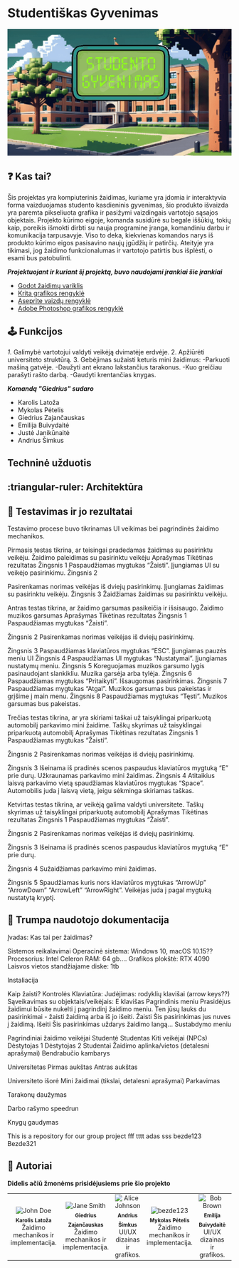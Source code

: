 # Studentiškas Gyvenimas

<p align="center">
  <img src="https://github.com/Kaajolee/Group-Project/blob/main/Assets/LogoGIF.gif" />
</p>

## :question: Kas tai?

Šis projektas yra kompiuterinis žaidimas, kuriame yra įdomia ir interaktyvia forma vaizduojamas studento kasdieninis gyvenimas, šio produkto išvaizda yra paremta pikseliuota grafika ir pasižymi vaizdingais vartotojo sąsajos objektais. Projekto kūrimo eigoje, komanda susidūrė su begale iššūkių, tokių kaip, poreikis išmokti dirbti su nauja programine įranga, komandiniu darbu ir komunikacija tarpusavyje. Viso to deka, kiekvienas komandos narys iš produkto kūrimo eigos pasisavino naujų įgūdžių ir patirčių. Ateityje yra tikimasi, jog žaidimo funkcionalumas ir vartotojo patirtis bus išplėsti, o esami bus patobulinti.

***Projektuojant ir kuriant šį projektą, buvo naudojami įrankiai šie įrankiai***

*  [Godot žaidimų variklis](https://godotengine.org/)
*  [Krita grafikos rengyklė](https://krita.org/lt/)
*  [Aseprite vaizdų rengyklė](https://www.aseprite.org/)
*  [Adobe Photoshop grafikos rengyklė](https://www.adobe.com/products/photoshop.html)

## :joystick: Funkcijos

*1.* Galimybė vartotojui valdyti veikėją dvimatėje erdvėje.
2. Apžiūrėti universiteto struktūrą.
3. Gebėjimas sužaisti keturis mini žaidimus:
-Parkuoti mašiną gatvėje.
-Daužyti ant ekrano lakstančius tarakonus.
-Kuo greičiau parašyti rašto darbą.
-Gaudyti krentančias knygas.

***Komandą "Giedrius" sudaro***

* Karolis Latoža
* Mykolas Pėtelis
* Giedrius Zajančauskas
* Emilija Buivydaitė
* Justė Janikūnaitė
* Andrius Šimkus


## Techninė užduotis




## :triangular-ruler: Architektūra




## :wrench: Testavimas ir jo rezultatai



Testavimo procese buvo tikrinamas UI veikimas bei pagrindinės žaidimo mechanikos.

Pirmasis testas tikrina, ar teisingai pradedamas žaidimas su pasirinktu veikėju.
Žaidimo paleidimas su pasirinktu veikėju
Aprašymas
Tikėtinas rezultatas
Žingsnis 1
Paspaudžiamas mygtukas “Žaisti”.
Įjungiamas UI su veikėjo pasirinkimu.
Žingsnis 2


Pasirenkamas norimas veikėjas iš dviejų pasirinkimų.
Įjungiamas žaidimas su pasirinktu veikėju.
Žingsnis 3
Žaidžiamas žaidimas su pasirinktu veikėju.




Antras testas tikrina, ar žaidimo garsumas pasikeičia ir išsisaugo.
Žaidimo muzikos garsumas
Aprašymas
Tikėtinas rezultatas
Žingsnis 1
Paspaudžiamas mygtukas “Žaisti”.


Žingsnis 2
Pasirenkamas norimas veikėjas iš dviejų pasirinkimų.


Žingsnis 3
Paspaudžiamas klaviatūros mygtukas “ESC”.
Įjungiamas pauzės meniu UI 
Žingsnis 4
Paspaudžiamas UI mygtukas “Nustatymai”.
Įjungiamas nustatymų meniu.
Žingsnis 5
Koreguojamas muzikos garsumo lygis pasinaudojant slankikliu.
Muzika garsėja arba tylėja.
Žingsnis 6
Paspaudžiamas mygtukas “Pritaikyti”.
Išsaugomas pasirinkimas.
Žingsnis 7
Paspaudžiamas mygtukas “Atgal”.
Muzikos garsumas bus pakeistas ir grįšime į main menu.
Žingsnis 8
Paspaudžiamas mygtukas “Tęsti”.
Muzikos garsumas bus pakeistas.


Trečias testas tikrina, ar yra skiriami taškai už taisyklingai priparkuotą automobilį parkavimo mini žaidime.
Taškų skyrimas už taisyklingai priparkuotą automobilį
Aprašymas
Tikėtinas rezultatas
Žingsnis 1
Paspaudžiamas mygtukas “Žaisti”.


Žingsnis 2
Pasirenkamas norimas veikėjas iš dviejų pasirinkimų.


Žingsnis 3
Išeinama iš pradinės scenos paspaudus klaviatūros mygtuką “E” prie durų.
Užkraunamas parkavimo mini žaidimas.
Žingsnis 4
Atitaikius laisvą parkavimo vietą spaudžiamas klaviatūros mygtukas “Space”.
Automobilis juda į laisvą vietą, jeigu sėkminga skiriamas taškas.


Ketvirtas testas tikrina, ar veikėją galima valdyti universitete.
Taškų skyrimas už taisyklingai priparkuotą automobilį
Aprašymas
Tikėtinas rezultatas
Žingsnis 1
Paspaudžiamas mygtukas “Žaisti”.


Žingsnis 2
Pasirenkamas norimas veikėjas iš dviejų pasirinkimų.


Žingsnis 3
Išeinama iš pradinės scenos paspaudus klaviatūros mygtuką “E” prie durų.


Žingsnis 4
Sužaidžiamas parkavimo mini žaidimas.


Žingsnis 5
Spaudžiamas kuris nors klaviatūros mygtukas “ArrowUp” “ArrowDown” “ArrowLeft” “ArrowRight”.
Veikėjas juda į pagal mygtuką nustatytą kryptį.


## :book: Trumpa naudotojo dokumentacija


Įvadas: Kas tai per žaidimas?

Sistemos reikalavimai
Operacinė sistema: Windows 10, macOS 10.15??
Procesorius: Intel Celeron
RAM: 64 gb….
Grafikos plokštė: RTX 4090
Laisvos vietos standžiajame diske: 1tb 

Instaliacija

Kaip žaisti?
Kontrolės
Klaviatūra:
Judėjimas: rodyklių klavišai (arrow keys??)
Sąveikavimas su objektais/veikėjais: E klavišas
Pagrindinis meniu
Prasidėjus žaidimui būsite nukelti į pagrindinį žaidimo meniu. Ten jūsų lauks du pasirinkimai - žaisti žaidimą arba iš jo išeiti.
Žaisti
Šis pasirinkimas jus nuves į žaidimą.
Išeiti
Šis pasirinkimas uždarys žaidimo langą…
Sustabdymo meniu


Pagrindiniai žaidimo veikėjai
Studentė
Studentas
Kiti veikėjai (NPCs)
Dėstytojas 1
Dėstytojas 2
Studentai
Žaidimo aplinka/vietos (detalesni aprašymai)
Bendrabučio kambarys

Universitetas
Pirmas aukštas
Antras aukštas

Universiteto išorė
Mini žaidimai (tikslai, detalesni aprašymai)
Parkavimas

Tarakonų daužymas

Darbo rašymo speedrun

Knygų gaudymas



This is a repository for our group project
fff
tttt
adas
sss
bezde123
Bezde321



## :crown: Autoriai

**Didelis ačiū žmonėms prisidėjusiems prie šio projekto**

<table>
  <tr>
    <td align="center">
      <img src="https://github.com/Kaajolee.png" width="100px;" alt="John Doe"/><br />
      <sub><b>Karolis Latoža</b></sub><br />
      Žaidimo mechanikos ir implementacija.
    </td>
    <td align="center">
      <img src="https://github.com/Chaosas.png" width="100px;" alt="Jane Smith"/><br />
      <sub><b>Giedrius Zajančauskas</b></sub><br />
      Žaidimo mechanikos ir implementacija.
    </td>
    <td align="center">
      <img src="https://github.com/andriussimk.png" width="100px;" alt="Alice Johnson"/><br />
      <sub><b>Andrius Šimkus</b></sub><br />
      UI/UX dizainas ir grafikos.
    </td>
    <td align="center">
      <img src="https://github.com/myk0ls.png" width="100px;" alt="bezde123"/><br />
      <sub><b>Mykolas Pėtelis</b></sub><br />
      Žaidimo mechanikos ir implementacija.
    </td>
    <td align="center">
      <img src="https://github.com/3m1lija.png" width="100px;" alt="Bob Brown"/><br />
      <sub><b>Emilija Buivydaitė</b></sub><br />
      UI/UX dizainas ir grafikos.
    </td>
    <td align="center">
      <img src="https://github.com/Ju5t3.png" width="100px;" alt="Bob Brown"/><br />
      <sub><b>Justė Janikūnaitė</b></sub><br />
      UI/UX dizainas ir grafikos.
    </td>
  </tr>
</table>





